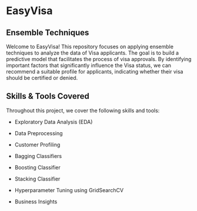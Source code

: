 # EasyVisa

## Ensemble Techniques

Welcome to EasyVisa! This repository focuses on applying ensemble techniques to analyze the data of Visa applicants. The goal is to build a predictive model that facilitates the process of visa approvals. By identifying important factors that significantly influence the Visa status, we can recommend a suitable profile for applicants, indicating whether their visa should be certified or denied.

## Skills & Tools Covered

Throughout this project, we cover the following skills and tools:

- Exploratory Data Analysis (EDA)
- Data Preprocessing

- Customer Profiling

- Bagging Classifiers

- Boosting Classifier
- Stacking Classifier
- Hyperparameter Tuning using GridSearchCV

- Business Insights
